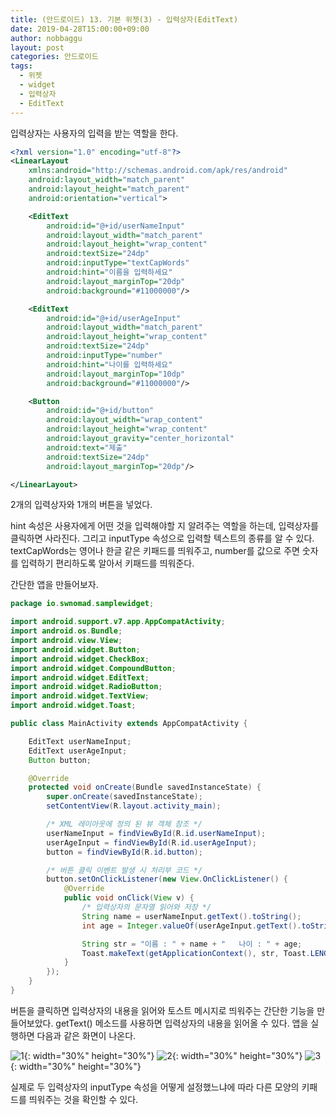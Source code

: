 ```yaml
---
title: (안드로이드) 13. 기본 위젯(3) - 입력상자(EditText)
date: 2019-04-28T15:00:00+09:00
author: nobbaggu
layout: post
categories: 안드로이드
tags:
  - 위젯
  - widget
  - 입력상자
  - EditText
---
```


입력상자는 사용자의 입력을 받는 역할을 한다.

~~~ xml
<?xml version="1.0" encoding="utf-8"?>
<LinearLayout
    xmlns:android="http://schemas.android.com/apk/res/android"
    android:layout_width="match_parent"
    android:layout_height="match_parent"
    android:orientation="vertical">

    <EditText
        android:id="@+id/userNameInput"
        android:layout_width="match_parent"
        android:layout_height="wrap_content"
        android:textSize="24dp"
        android:inputType="textCapWords"
        android:hint="이름을 입력하세요"
        android:layout_marginTop="20dp"
        android:background="#11000000"/>

    <EditText
        android:id="@+id/userAgeInput"
        android:layout_width="match_parent"
        android:layout_height="wrap_content"
        android:textSize="24dp"
        android:inputType="number"
        android:hint="나이를 입력하세요"
        android:layout_marginTop="10dp"
        android:background="#11000000"/>

    <Button
        android:id="@+id/button"
        android:layout_width="wrap_content"
        android:layout_height="wrap_content"
        android:layout_gravity="center_horizontal"
        android:text="제출"
        android:textSize="24dp"
        android:layout_marginTop="20dp"/>

</LinearLayout>
~~~

2개의 입력상자와 1개의 버튼을 넣었다.

hint 속성은 사용자에게 어떤 것을 입력해야할 지 알려주는 역할을 하는데, 입력상자를 클릭하면 사라진다. 그리고 inputType 속성으로 입력할 텍스트의 종류를 알 수 있다. textCapWords는 영어나 한글 같은 키패드를 띄워주고, number를 값으로 주면 숫자를 입력하기 편리하도록 알아서 키패드를 띄워준다.

간단한 앱을 만들어보자.

~~~ java
package io.swnomad.samplewidget;

import android.support.v7.app.AppCompatActivity;
import android.os.Bundle;
import android.view.View;
import android.widget.Button;
import android.widget.CheckBox;
import android.widget.CompoundButton;
import android.widget.EditText;
import android.widget.RadioButton;
import android.widget.TextView;
import android.widget.Toast;

public class MainActivity extends AppCompatActivity {

    EditText userNameInput;
    EditText userAgeInput;
    Button button;

    @Override
    protected void onCreate(Bundle savedInstanceState) {
        super.onCreate(savedInstanceState);
        setContentView(R.layout.activity_main);

        /* XML 레이아웃에 정의 된 뷰 객체 참조 */
        userNameInput = findViewById(R.id.userNameInput);
        userAgeInput = findViewById(R.id.userAgeInput);
        button = findViewById(R.id.button);

        /* 버튼 클릭 이벤트 발생 시 처리부 코드 */
        button.setOnClickListener(new View.OnClickListener() {
            @Override
            public void onClick(View v) {
                /* 입력상자의 문자열 읽어와 저장 */
                String name = userNameInput.getText().toString();
                int age = Integer.valueOf(userAgeInput.getText().toString());

                String str = "이름 : " + name + "   나이 : " + age;
                Toast.makeText(getApplicationContext(), str, Toast.LENGTH_LONG).show();
            }
        });
    }
}
~~~

버튼을 클릭하면 입력상자의 내용을 읽어와 토스트 메시지로 띄워주는 간단한 기능을 만들어보았다. getText() 메소드를 사용하면 입력상자의 내용을 읽어올 수 있다. 앱을 실행하면 다음과 같은 화면이 나온다.

![1](/images/android/13/1.jpg){: width="30%" height="30%"}
![2](/images/android/13/2.jpg){: width="30%" height="30%"}
![3](/images/android/13/3.jpg){: width="30%" height="30%"}

실제로 두 입력상자의 inputType 속성을 어떻게 설정했느냐에 따라 다른 모양의 키패드를 띄워주는 것을 확인할 수 있다.